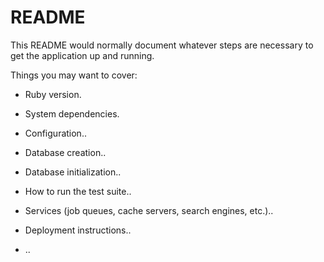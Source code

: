 # README

This README would normally document whatever steps are necessary to get the
application up and running.

Things you may want to cover:

* Ruby version.

* System dependencies.

* Configuration..

* Database creation..

* Database initialization..

* How to run the test suite..

* Services (job queues, cache servers, search engines, etc.)..

* Deployment instructions..

* ..
